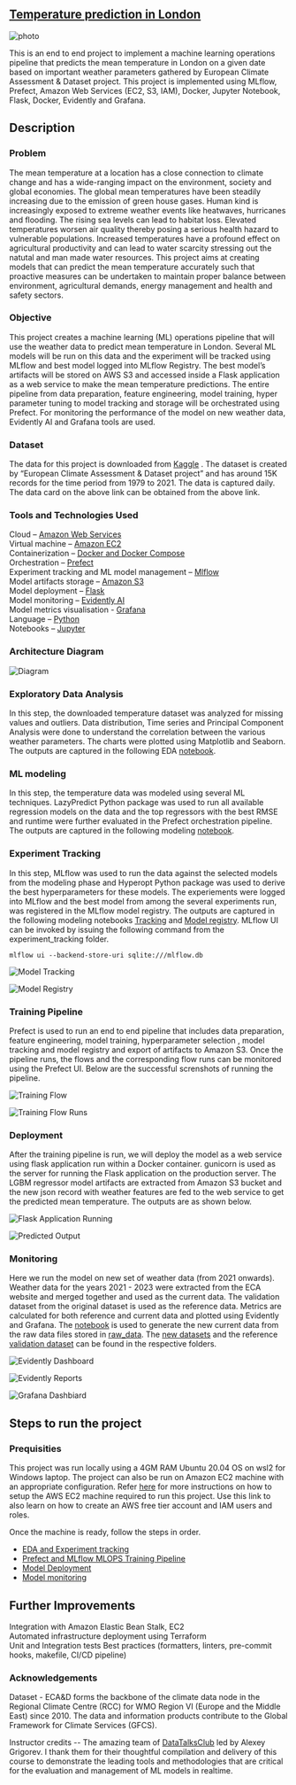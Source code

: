 ## <ins>Temperature prediction in London</ins>  

![photo](images/London_Thames.jpg)

This is an end to end project to implement a machine learning operations pipeline that predicts the mean temperature in London on a given date based on important weather parameters gathered by European Climate Assessment & Dataset project. This project is implemented using MLflow, Prefect, Amazon Web Services (EC2, S3, IAM), Docker, Jupyter Notebook, Flask, Docker, Evidently and Grafana. 

## Description 

### Problem
The mean temperature at a location has a close connection to climate change and has a wide-ranging impact on the environment, society and global economies. The global mean temperatures have been steadily increasing due to the emission of green house gases. Human kind is increasingly exposed to extreme weather events like heatwaves, hurricanes and flooding. The rising sea levels can lead to habitat loss. Elevated temperatures worsen air quality thereby posing a serious health hazard to vulnerable populations. Increased temperatures have a profound effect on agricultural productivity and can lead to water scarcity stressing out the natutal and man made water resources. This project aims at creating models that can predict the mean temperature accurately such that proactive measures can be undertaken to maintain proper balance between environment, agricultural demands, energy management and health and safety sectors.

### Objective
This project creates a machine learning (ML) operations pipeline that will use the weather data to predict mean temperature in London. Several ML models will be run on this data and the experiment will be tracked using MLflow and best model logged into MLflow Registry. The best model’s artifacts will be stored on AWS S3 and accessed inside a Flask application as a web service to make the mean temperature predictions. The entire pipeline from data preparation, feature engineering, model training, hyper parameter tuning to model tracking and storage will be orchestrated using Prefect. For monitoring the performance of the model on new weather data, Evidently AI and Grafana tools are used.

### Dataset
The data for this project is downloaded from [Kaggle](https://www.kaggle.com/datasets/emmanuelfwerr/london-weather-data) . The dataset is created by “European Climate Assessment & Dataset project” and has around 15K records for the time period from 1979 to 2021. The data is captured daily. The data card on the above link can be obtained from the above link.

### Tools and Technologies Used

Cloud – [Amazon Web Services](https://aws.amazon.com/)  
Virtual machine – [Amazon EC2](https://ec2.amazon.com/)  
Containerization – [Docker and Docker Compose](https://www.docker.com/)  
Orchestration – [Prefect](https://www.prefect.io/)  
Experiment tracking and ML model management – [Mlflow](https://mlflow.org/)  
Model artifacts storage – [Amazon S3](https://aws.amazon.com/s3/)  
Model deployment – [Flask](https://flask.palletsprojects.com/en/3.0.x/)  
Model monitoring – [Evidently AI](https://www.evidentlyai.com/)  
Model metrics visualisation - [Grafana](https://grafana.com/)  
Language – [Python](https://www.python.org/)  
Notebooks – [Jupyter](https://jupyter.org/)  

### Architecture Diagram  
![Diagram](images/Architecture_Diagram.png)

### Exploratory Data Analysis
In this step, the downloaded temperature dataset was analyzed for missing values and outliers. Data distribution, Time series and Principal Component Analysis were done to understand the correlation between the various weather parameters. The charts were plotted using Matplotlib and Seaborn. The outputs are captured in the following EDA [notebook](eda/eda-temperature.ipynb).

### ML modeling
In this step, the temperature data was modeled using several ML techniques. LazyPredict Python package was used to run all available regression models on the data and the top regressors with the best RMSE and runtime were further evaluated in the Prefect orchestration pipeline. The outputs are captured in the following modeling [notebook](model-training/predict_mean_temp.ipynb).

### Experiment Tracking
In this step, MLflow was used to run the data against the selected models from the modeling phase and Hyperopt Python package was used to derive the best hyperparameters for these models. The experiements were logged into MLflow and the best model from among the several experiments run, was registered in the MLflow model registry. The outputs are captured in the following modeling notebooks [Tracking](experiment-tracking/track_experiments.ipynb) and [Model registry](experiment-tracking/register-model.ipynb). MLflow UI can be invoked by issuing the following command from the experiment_tracking folder.

```
mlflow ui --backend-store-uri sqlite:///mlflow.db
```
![Model Tracking](images/Experiment_Tracking_MLflow_Dashboard.png)  

![Model Registry](images/Experiment_Tracking_MLflow_Registry.png)

### Training Pipeline
Prefect is used to run an end to end pipeline that includes data preparation, feature engineering, model training, hyperparameter selection , model tracking and model registry and export of artifacts to Amazon S3. Once the pipeline runs, the flows and the corresponding flow runs can be monitored using the Prefect UI. Below are the successful screnshots of running the pipeline.

![Training Flow](images/Prefect_Flows_Traning_Pipeline.png)  


![Training Flow Runs](images/Prefect_FlowRuns_Completed.png) 


### Deployment
After the training pipeline is run, we will deploy the model as a web service using flask application run within a Docker container. gunicorn is used as the server for running the Flask application on the production server. The LGBM regressor model artifacts are extracted from Amazon S3 bucket and the new json record with weather features are fed to the web service to get the predicted mean temperature. The outputs are as shown below.

![Flask Application Running](images/Deployment_Flask_Service.png)  


![Predicted Output](images/Deployment_Predicted_Output.png)  

### Monitoring

Here we run the model on new set of weather data (from 2021 onwards). Weather data for the years 2021 - 2023 were extracted from the ECA website and merged together and used as the current data. The validation dataset from the original dataset is used as the reference data. Metrics are calculated for both reference and current data and plotted using Evidently and Grafana. The [notebook](eda/extract_new_data.ipynb) is used to generate the new current data from the raw data files stored in [raw_data](data/raw_data). The [new datasets](data)  and the reference [validation dataset](monitoring/data) can be found in the respective folders.

![Evidently Dashboard](images/Evidently_Dashboard.png)  

![Evidently Reports](images/Evidently_Reports.png)  

![Grafana Dashbiard](images/Grafana_Metrics_Dashboard.png)  


## Steps to run the project

### Prequisities
This project was run locally using a 4GM RAM Ubuntu 20.04 OS on wsl2 for Windows laptop. The project can also be run on Amazon EC2 machine with an appropriate configuration. Refer [here](setup/linux_vm.md) for more instructions on how to setup the AWS EC2 machine required to run this project. Use this link to also learn on how to create an AWS free tier account and IAM users and roles.

Once the machine is ready, follow the steps in order.

- [EDA and Experiment tracking](setup/eda_experiment_tracking.md)  
- [Prefect and MLflow MLOPS Training Pipeline](setup/training.md)
- [Model Deployment](setup/deployment_flask.md)  
- [Model monitoring](setup/monitoring_evidently_grafana.md)

## Further Improvements
Integration with Amazon Elastic Bean Stalk, EC2  
Automated infrastructure deployment using Terraform  
Unit and Integration tests 
Best practices (formatters, linters, pre-commit hooks, makefile, CI/CD pipeline)
  
### Acknowledgements
Dataset - ECA&D forms the backbone of the climate data node in the Regional Climate Centre (RCC) for WMO Region VI (Europe and the Middle East) since 2010. The data and information products contribute to the Global Framework for Climate Services (GFCS).

Instructor credits -- The amazing team of [DataTalksClub](https://datatalks.club/) led by Alexey Grigorev.
I thank them for their thoughtful compilation and delivery of this course to demonstrate the leading tools and methodologies that are critical for the evaluation and management of ML models in realtime.
